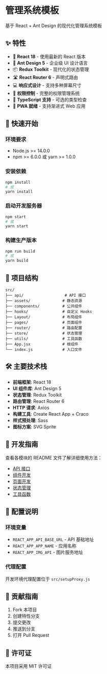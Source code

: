 # 管理系统模板

基于 React + Ant Design 的现代化管理系统模板

## ✨ 特性

- 🚀 **React 18** - 使用最新的 React 版本
- 🎨 **Ant Design 5** - 企业级 UI 设计语言
- 📦 **Redux Toolkit** - 现代化的状态管理
- 🛣️ **React Router 6** - 声明式路由
- 💻 **响应式设计** - 支持多种屏幕尺寸
- 🔐 **权限控制** - 完整的权限管理系统
- 🎯 **TypeScript 支持** - 可选的类型检查
- 📱 **PWA 就绪** - 支持渐进式 Web 应用

## 🚀 快速开始

### 环境要求
- Node.js >= 14.0.0
- npm >= 6.0.0 或 yarn >= 1.0.0

### 安装依赖
```bash
npm install
# 或
yarn install
```

### 启动开发服务器
```bash
npm start
# 或
yarn start
```

### 构建生产版本
```bash
npm run build
# 或
yarn build
```

## 📁 项目结构

```
src/
├── api/                  # API 接口
├── assets/              # 静态资源
├── components/          # 公共组件
├── hooks/               # 自定义 Hooks
├── Layout/              # 布局组件
├── pages/               # 页面组件
├── router/              # 路由配置
├── store/               # 状态管理
├── utils/               # 工具函数
├── App.jsx              # 根组件
└── index.js             # 入口文件
```

## 🛠️ 主要技术栈

- **前端框架**: React 18
- **UI 组件库**: Ant Design 5
- **状态管理**: Redux Toolkit
- **路由管理**: React Router 6
- **HTTP 请求**: Axios
- **构建工具**: Create React App + Craco
- **样式预处理**: Sass
- **图标方案**: SVG Sprite

## 📝 开发指南

查看各模块的 README 文件了解详细使用方法：
- [API 接口](src/api/README.md)
- [组件开发](src/components/README.md)
- [页面开发](src/pages/README.md)
- [状态管理](src/store/README.md)
- [工具函数](src/utils/README.md)

## 🔧 配置说明

### 环境变量
- `REACT_APP_API_BASE_URL` - API 基础地址
- `REACT_APP_APP_NAME` - 应用名称
- `REACT_APP_IMG_API` - 图片服务地址

### 代理配置
开发环境代理配置位于 `src/setupProxy.js`

## 🤝 贡献指南

1. Fork 本项目
2. 创建特性分支
3. 提交更改
4. 推送到分支
5. 打开 Pull Request

## 📄 许可证

本项目采用 MIT 许可证
